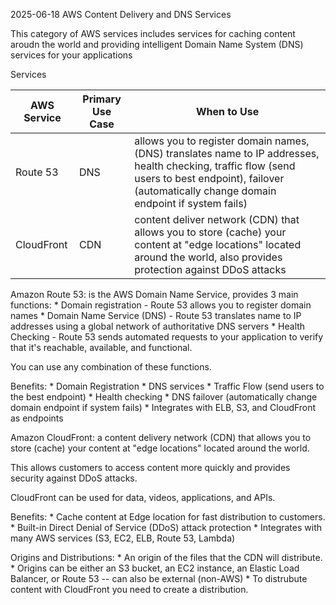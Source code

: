 2025-06-18
AWS Content Delivery and DNS Services

This category of AWS services includes services for caching
content aroudn the world and providing intelligent Domain Name
System (DNS) services for your applications

Services

| AWS Service | Primary Use Case | When to Use                                                                                                                                                                                              |
|-------------|------------------|----------------------------------------------------------------------------------------------------------------------------------------------------------------------------------------------------------|
| Route 53    | DNS              | allows you to register domain names, (DNS) translates name to IP addresses, health checking, traffic flow (send users to best endpoint), failover (automatically change domain endpoint if system fails) |
| CloudFront  | CDN              | content deliver network (CDN) that allows you to store (cache) your content at "edge locations" located around the world, also provides protection against DDoS attacks                                  |



Amazon Route 53: is the AWS Domain Name Service, provides 3 main functions:
    * Domain registration - Route 53 allows you to register domain names
    * Domain Name Service (DNS) - Route 53 translates name to IP addresses
    using a global network of authoritative DNS servers
    * Health Checking - Route 53 sends automated requests to your application to verify that it's reachable, available, and functional.

You can use any combination of these functions.

Benefits: 
    * Domain Registration
    * DNS services
    * Traffic Flow (send users to the best endpoint)
    * Health checking
    * DNS failover (automatically change domain endpoint if system fails)
    * Integrates with ELB, S3, and CloudFront as endpoints

Amazon CloudFront: a content delivery network (CDN) that allows you to store (cache)
your content at "edge locations" located around the world.

This allows customers to access content more quickly and provides security 
against DDoS attacks.

CloudFront can be used for data, videos, applications, and APIs.

Benefits:
    * Cache content at Edge location for fast distribution to customers.
    * Built-in Direct Denial of Service (DDoS) attack protection
    * Integrates with many AWS services (S3, EC2, ELB, Route 53, Lambda)

Origins and Distributions:
    * An origin of the files that the CDN will distribute.
    * Origins can be either an S3 bucket, an EC2 instance, an Elastic Load Balancer,
    or Route 53 --  can also be external (non-AWS)
    * To distrubute content with CloudFront you need to create a distribution.


